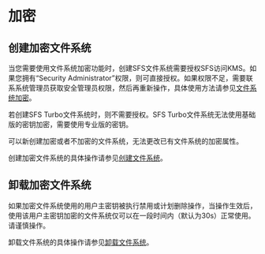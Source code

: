 # 加密<a name="sfs_01_0042"></a>

## 创建加密文件系统<a name="section909365011371"></a>

当您需要使用文件系统加密功能时，创建SFS文件系统需要授权SFS访问KMS。如果您拥有“Security Administrator”权限，则可直接授权。如果权限不足，需要联系系统管理员获取安全管理员权限，然后再重新操作，具体使用方法请参见[文件系统加密](https://support.huaweicloud.com/productdesc-sfs/sfs_01_0006.html)。

若创建SFS Turbo文件系统时，则不需要授权。SFS Turbo文件系统无法使用基础版的密钥加密，需要使用专业版的密钥。

可以新创建加密或者不加密的文件系统，无法更改已有文件系统的加密属性。

创建加密文件系统的具体操作请参见[创建文件系统](https://support.huaweicloud.com/qs-sfs/zh-cn_topic_0034428727.html)。

## 卸载加密文件系统<a name="section54711302212445"></a>

如果加密文件系统使用的用户主密钥被执行禁用或计划删除操作，当操作生效后，使用该用户主密钥加密的文件系统仅可以在一段时间内（默认为30s）正常使用。请谨慎操作。

卸载文件系统的具体操作请参见[卸载文件系统](https://support.huaweicloud.com/qs-sfs/sfs_01_0026.html)。

